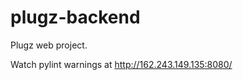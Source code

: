 plugz-backend
=============

Plugz web project.


Watch pylint warnings at http://162.243.149.135:8080/
